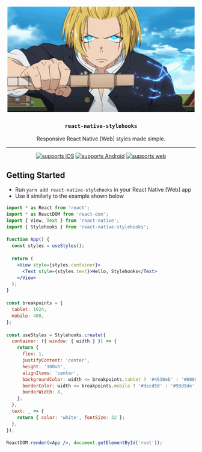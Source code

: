 <p align="center">
  <img alt="stylehooks artwork" src="./readme-artwork.gif">
</p>

<h3 align="center" style="font-weight:600">

`react-native-stylehooks`

</h3>

<p align="center">
  Responsive React Native [Web] styles made simple.
</p>

---

<div align="center">

[![supports iOS](https://img.shields.io/badge/iOS-4630EB.svg?style=flat-square&logo=APPLE&labelColor=999999&logoColor=fff)](https://github.com/expo/expo)
[![supports Android](https://img.shields.io/badge/Android-4630EB.svg?style=flat-square&logo=ANDROID&labelColor=A4C639&logoColor=fff)](https://github.com/expo/expo)
[![supports web](https://img.shields.io/badge/web-4630EB.svg?style=flat-square&logo=GOOGLE-CHROME&labelColor=4285F4&logoColor=fff)](https://github.com/expo/expo)

</div>

## Getting Started

- Run `yarn add react-native-stylehooks` in your React Native [Web] app
- Use it similarly to the example shown below

```jsx
import * as React from 'react';
import * as ReactDOM from 'react-dom';
import { View, Text } from 'react-native';
import { Stylehooks } from 'react-native-stylehooks';

function App() {
  const styles = useStyles();

  return (
    <View style={styles.container}>
      <Text style={styles.text}>Hello, Stylehooks</Text>
    </View>
  );
}

const breakpoints = {
  tablet: 1024,
  mobile: 400,
};

const useStyles = Stylehooks.create({
  container: ({ window: { width } }) => {
    return {
      flex: 1,
      justifyContent: 'center',
      height: '100vh',
      alignItems: 'center',
      backgroundColor: width <= breakpoints.tablet ? '#4630eb' : '#000020',
      borderColor: width <= breakpoints.mobile ? '#decd50' : '#93d9de',
      borderWidth: 8,
    };
  },
  text: _ => {
    return { color: 'white', fontSize: 32 };
  },
});

ReactDOM.render(<App />, document.getElementById('root'));
```
